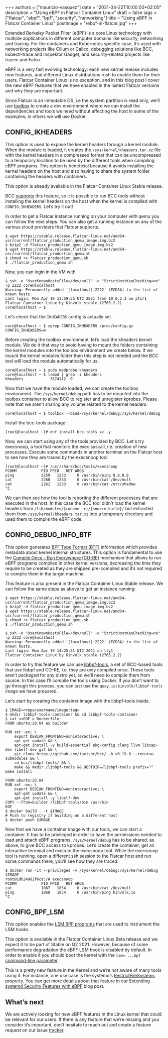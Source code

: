 +++
authors = ["mauricio-vasquez"]
date = "2021-04-22T10:00:00+02:00"
description = "Using eBPF in Flatcar Container Linux"
draft = false
tags = ["flatcar", "ebpf", "bpf", "security", "networking"]
title = "Using eBPF in Flatcar Container Linux"
postImage = "/ebpf-in-flatcar.jpg"
+++

Extended Berkeley Packet Filter (eBPF) is a core Linux technology with multiple
applications in different computer domains like security, networking and
tracing. For the containers and Kubernetes specific case, it’s used with
networking projects like Cilium or Calico, debugging solutions like BCC,
kubectl-trace and Inspektor Gadget, and security-related projects like tracee
and Falco.

eBPF is a very fast evolving technology: each new kernel release includes new
features, and different Linux distributions rush to enable them for their users.
Flatcar Container Linux is no exception, and in this blog post I cover the new
eBPF features that we have enabled in the lastest Flatcar versions and why they
are important.

Since Flatcar is an immutable OS, i.e the system partition is read only, we’ll
use [toolbox](https://github.com/kinvolk/toolbox/) to create a dev environment
where we can install the dependencies and tools we need without affecting the
host in some of the examples; in others we will use Docker.

## CONFIG_IKHEADERS

This option is used to expose the kernel headers through a kernel module. When
the module is loaded, it creates the `/sys/kernel/kheaders.tar.xz` file with the
kernel headers in a compressed format that can be uncompressed to a temporary
location to be used by the different tools when compiling eBPF programs. This
option is beneficial because it avoids installing the kernel headers on the host
and also having to share the system folder containing the headers with
containers.

This option is already available in the Flatcar Container Linux Stable release.

BCC [supports](https://github.com/iovisor/bcc/pull/2312) this feature, so it is
possible to run BCC tools without installing the kernel headers on the host when
the kernel is compiled with `CONFIG_IKHEADERS`. Let’s try it out!

In order to get a Flatcar instance running on your computer with qemu you can
follow the next steps. You can also get a running instance on any of the various
cloud providers that Flatcar supports.


```
$ wget https://stable.release.flatcar-linux.net/amd64-usr/current/flatcar_production_qemu_image.img.bz2
$ bzip2 -d flatcar_production_qemu_image.img.bz2
$ wget https://stable.release.flatcar-linux.net/amd64-usr/current/flatcar_production_qemu.sh
$ chmod +x flatcar_production_qemu.sh
$ ./flatcar_production_qemu.sh
```

Now, you can login in the VM with

```
$ ssh -o "UserKnownHostsFile=/dev/null" -o "StrictHostKeyChecking=no" -p 2222 core@localhost
Warning: Permanently added '[localhost]:2222' (ECDSA) to the list of known hosts.
Last login: Mon Apr 19 13:59:55 UTC 2021 from 10.0.2.2 on pts/1
Flatcar Container Linux by Kinvolk stable (2765.2.2)
core@localhost ~ $
```

Let’s check that the `IKHEADERS` config is actually set

```
core@localhost ~ $ zgrep CONFIG_IKHEADERS /proc/config.gz
CONFIG_IKHEADERS=m
```

Before creating the toolbox environment, let’s load the kheaders kernel module.
We do it that way to avoid having to mount the folders containing the kernel
modules into the toolbox environment we create below. If we mount the kernel
modules folder then this step is not needed and the BCC tool will load the
module automatically for us.

```
core@localhost ~ $ sudo modprobe kheaders
core@localhost ~ $ lsmod | grep -i kheaders
kheaders         	3674112  0
```

Now that we have the module loaded, we can create the toolbox environment. The
`/sys/kernel/debug` path has to be mounted into the toolbox container to allow
BCC to register and unregister kprobes. Please note that we aren’t sharing any
volume related to the kernel headers.

```
core@localhost ~ $ toolbox --bind=/sys/kernel/debug:/sys/kernel/debug
```

Install the bcc-tools package:

```
[root@localhost ~]# dnf install bcc-tools xz -y
```

Now, we can start using any of the tools provided by BCC. Let's try execsnoop, a
tool that monitors the exec syscall, i.e. creation of new processes. Execute
some commands in another terminal on the Flatcar host to see how they are traced
by the execsnoop tool.

```
[root@localhost ~]# /usr/share/bcc/tools/execsnoop
PCOMM        	PID	PPID   RET ARGS
ping         	2259   1233 	0 /usr/bin/ping 8.8.8.8
cat          	2260   1233 	0 /usr/bin/cat /dev/null
cat          	2261   1233 	0 /usr/bin/cat /etc/shadow
^C
```

We can then see how the tool is reporting the different processes that are
executed in the host. In this case the BCC tool didn’t load the kernel headers
from `/lib/modules/$(uname -r)/{source,build}/` but extracted them from
`/sys/kernel/kheaders.tar.xz` into a temporary directory and used them to
compile the eBPF code.

## CONFIG_DEBUG_INFO_BTF

This option generates [BPF Type Format
(BTF)](https://www.kernel.org/doc/html/latest/bpf/btf.html) information which
provides metadata about kernel internal structures. This option is fundamental
to use the [Compile Once - Run Everywhere
(CO-RE)](https://facebookmicrosites.github.io/bpf/blog/2020/02/19/bpf-portability-and-co-re.html)
mechanism that allows to run eBPF programs compiled in other kernel versions,
decreasing the time they require to be created as they are shipped pre-compiled
and it’s not required to compile them in the target machine.

This feature is also present in the Flatcar Container Linux Stable release. We
can follow the same steps as above to get an instance running:

```
$ wget https://stable.release.flatcar-linux.net/amd64-usr/current/flatcar_production_qemu_image.img.bz2
$ bzip2 -d flatcar_production_qemu_image.img.bz2
$ wget https://stable.release.flatcar-linux.net/amd64-usr/current/flatcar_production_qemu.sh
$ chmod +x flatcar_production_qemu.sh
$ ./flatcar_production_qemu.sh

$ ssh -o "UserKnownHostsFile=/dev/null" -o "StrictHostKeyChecking=no" -p 2222 core@localhost
Warning: Permanently added '[localhost]:2222' (ECDSA) to the list of known hosts.
Last login: Mon Apr 19 14:25:31 UTC 2021 on tty1
Flatcar Container Linux by Kinvolk stable (2765.2.2)
```

In order to try this feature we can use
[libbpf-tools](https://github.com/iovisor/bcc/tree/master/libbpf-tools), a set
of BCC-based tools that use libbpf and CO-RE, i.e. they are only compiled once.
These tools aren’t packaged for any distro yet, so we’ll need to compile them
from source. In this case I’ll compile the tools using Docker. If you don’t want
to go through this process, you can just use the `quay.io/kinvolk/libbpf-tools`
image we have prepared.

Let’s start by creating the container image with the libbpf-tools inside.

```
$ IMAGE=<repo/username/image:tag>
$ mkdir libbpf-tools-container && cd libbpf-tools-container
$ cat <<EOF > Dockerfile
FROM ubuntu:20.04 as builder

RUN set -ex; \
    export DEBIAN_FRONTEND=noninteractive; \
    apt-get update && \
    apt-get install -y build-essential pkg-config clang llvm libcap-dev libelf-dev git && \
    git clone https://github.com/iovisor/bcc/ -b v0.19.0 --recurse-submodules && \
    cd bcc/libbpf-tools/ && \
    make && mkdir /libbpf-tools && DESTDIR=/libbpf-tools prefix="" make install

FROM ubuntu:20.04
RUN set -ex; \
    export DEBIAN_FRONTEND=noninteractive; \
    apt-get update && \
    apt-get install -y libelf-dev
COPY --from=builder /libbpf-tools/bin /usr/bin
EOF
$ docker build . -t $IMAGE
# Push to registry if building on a different host
$ docker push $IMAGE
```

Now that we have a container image with our tools, we can start a container. It
has to be privileged in order to have the permissions needed to load and attach
eBPF programs. `/sys/kernel/debug` has to be shared, as above, to give BCC
access to kprobes. Let’s create the container, get an interactive terminal
and execute the execsnoop tool. While the execsnoop tool is running, open a
different ssh session to the Flatcar host and run some commands there, you’ll
see how they are traced.

```
$ docker run -it --privileged -v /sys/kernel/debug:/sys/kernel/debug $IMAGE
root@1d624982f6c9:/# execsnoop
PCOMM        	PID	PPID   RET ARGS
cat          	1867   1854 	0 /usr/bin/cat /dev/null
ping         	1868   1854 	0 /usr/bin/ping kinvolk.io
^C
```

## CONFIG_BPF_LSM

This option enables the [LSM BPF
programs](https://www.kernel.org/doc/html/latest/bpf/bpf_lsm.html) that are used
to instrument the LSM hooks.

This option is available in the Flatcar Container Linux Beta release and we
expect it to be part of Stable on Q2 2021. However, because of some performance
degradation the eBPF LSM hook is disabled by default. In order to enable it you
should boot the kernel with the `lsm=...,bpf` [command-line
parameter](https://www.kernel.org/doc/html/latest/admin-guide/kernel-parameters.html).

This is a pretty new feature in the Kernel and we’re not aware of many tools
using it. For instance, one use case is the systemd’s
[RestrictFileSystems](https://github.com/systemd/systemd/pull/18145) property.
You can get more details about that feature in our [Extending systemd Security
Features with
eBPF](https://kinvolk.io/blog/2021/04/extending-systemd-security-features-with-ebpf/)
blog post.

## What’s next

We are actively looking for new eBPF features in the Linux kernel that could be
relevant for our users. If there is any feature that we’re missing and you
consider it’s important, don’t hesitate to reach out and create a feature request
on our issue [tracker](https://github.com/kinvolk/Flatcar/issues/).
